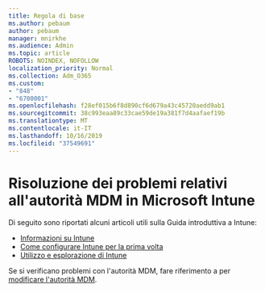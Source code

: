 ```yaml
---
title: Regola di base
ms.author: pebaum
author: pebaum
manager: mnirkhe
ms.audience: Admin
ms.topic: article
ROBOTS: NOINDEX, NOFOLLOW
localization_priority: Normal
ms.collection: Adm_O365
ms.custom:
- "848"
- "6700001"
ms.openlocfilehash: f28ef015b6f8d890cf6d679a43c45720aedd9ab1
ms.sourcegitcommit: 38c993eaa89c33cae59de19a381f7d4aafaef19b
ms.translationtype: MT
ms.contentlocale: it-IT
ms.lasthandoff: 10/16/2019
ms.locfileid: "37549691"
---
```

# <a name="troubleshoot-issues-with-mdm-authority-in-microsoft-intune"></a>Risoluzione dei problemi relativi all'autorità MDM in Microsoft Intune

Di seguito sono riportati alcuni articoli utili sulla Guida introduttiva a Intune:

- [Informazioni su Intune](https://docs.microsoft.com/intune/what-is-intune)
- [Come configurare Intune per la prima volta](https://docs.microsoft.com/intune/setup-steps)
- [Utilizzo e esplorazione di Intune](https://docs.microsoft.com/intune/tutorial-walkthrough-intune-portal)

Se si verificano problemi con l'autorità MDM, fare riferimento a per [modificare l'autorità MDM](https://docs.microsoft.com/alchemyinsights/change-mdm-authority).